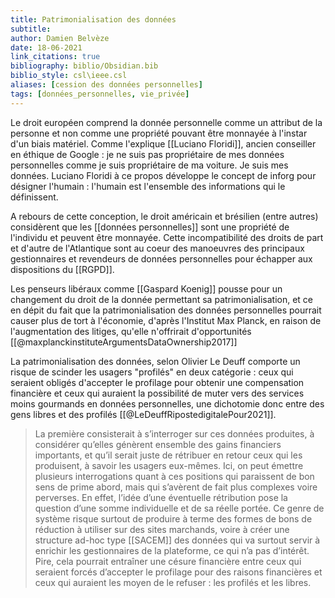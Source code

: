 ```yaml
---
title: Patrimonialisation des données
subtitle:
author: Damien Belvèze
date: 18-06-2021
link_citations: true
bibliography: biblio/Obsidian.bib
biblio_style: csl\ieee.csl
aliases: [cession des données personnelles]
tags: [données_personnelles, vie_privée]
---
```

Le droit européen comprend la donnée personnelle comme un attribut de la personne et non comme une propriété pouvant être monnayée à l'instar d'un biais matériel. Comme l'explique [[Luciano Floridi]], ancien conseiller en éthique de Google : je ne suis pas propriétaire de mes données personnelles comme je suis propriétaire de ma voiture. Je suis mes données. Luciano Floridi à ce propos développe le concept de inforg pour désigner l'humain : l'humain est l'ensemble des informations qui le définissent. 

A rebours de cette conception, le droit américain et brésilien (entre autres) considèrent que les [[données personnelles]] sont une propriété de l'individu et peuvent être monnayée. Cette incompatibilité des droits de part et d'autre de l'Atlantique sont au coeur des manoeuvres des principaux gestionnaires et revendeurs de données personnelles pour échapper aux dispositions du [[RGPD]]. 

Les penseurs libéraux comme [[Gaspard Koenig]] pousse pour un changement du droit de la donnée permettant sa patrimonialisation, et ce en dépit du fait que la patrimonialisation des données personnelles pourrait causer plus de tort à l'économie, d'après l'Institut Max Planck, en raison de l'augmentation des litiges, qu'elle n'offrirait d'opportunités [[@maxplanckinstituteArgumentsDataOwnership2017]]

La patrimonialisation des données, selon Olivier Le Deuff comporte un risque de scinder les usagers "profilés" en deux catégorie : ceux qui seraient obligés d'accepter le profilage pour obtenir une compensation financière et ceux qui auraient la possibilité de muter vers des services moins gourmands en données personnelles, une dichotomie donc entre des gens libres et des profilés [[@LeDeuffRipostedigitalePour2021]]. 

>La première consisterait à s’interroger sur ces données produites, à considérer qu’elles génèrent ensemble des gains financiers importants, et qu’il serait juste de rétribuer en retour ceux qui les produisent, à savoir les usagers eux-mêmes. Ici, on peut émettre plusieurs interrogations quant à ces positions qui paraissent de bon sens de prime abord, mais qui s’avèrent de fait plus complexes voire perverses. En effet, l’idée d’une éventuelle rétribution pose la question d’une somme individuelle et de sa réelle portée. Ce genre de système risque surtout de produire à terme des formes de bons de réduction à utiliser sur des sites marchands, voire à créer une structure ad-hoc type [[SACEM]] des données qui va surtout servir à enrichir les gestionnaires de la plateforme, ce qui n’a pas d’intérêt. Pire, cela pourrait entraîner une césure financière entre ceux qui seraient forcés d’accepter le profilage pour des raisons financières et ceux qui auraient les moyen de le refuser : les profilés et les libres. 


